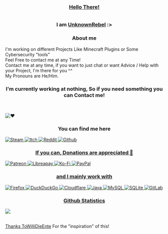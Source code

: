<h3 align="center"><a href="https://youtu.be/dQw4w9WgXcQ">Hello There!</a>
  
<br>I am <a href="https://github.com/UnknownRebell">UnknownRebel</a> :>

<h3 align="center">About me</h3>
<p align=”center”>
I'm working on different Projects Like Minecraft Plugins or Some Cybersecurity "tools"
<br>Feel Free to contact me at any Time!
<br>Contact me at any time, if you want to just chat or want Advice / Help with your Project, I'm there for you ^^
<br>My Pronouns are He/Him.</p>

<h3 align="center">I'm currently working at nothing, So if you need something you can Contact me!</h3>

<br><p align=”center”><img alt="♥" src="https://img.shields.io/badge/Made%20with%20%E2%99%A5%20in-Germany-success?style=for-the-badge"></p>

<h3 align="center">You can find me here</h3>
<p align=”center”>
<a href="https://steamcommunity.com/id/UnknownRebell"><img alt="Steam" src="https://img.shields.io/badge/UnknownRebell-000000?style=for-the-badge&logo=steam&logoColor=white">
<a href="https://unknownrebell.itch.io/"><img alt="Itch" src="https://img.shields.io/badge/UnknownRebell-FA5C5C?style=for-the-badge&logo=itch.io&logoColor=white">
<a href="https://www.reddit.com/user/UnknownRebell/"><img alt="Reddit" src="https://img.shields.io/badge/UnknownRebell-FF4500?style=for-the-badge&logo=reddit&logoColor=white">
<a href="https://github.com/UnknownRebell"><img alt="Github" src="https://img.shields.io/github/followers/UnknownRebell?style=for-the-badge&logo=github"></p>

<h3 align="center">If you can, Donations are appreciated 💖</h3>
<p align=”center”>
<a href="https://www.patreon.com/UnknownRebell/"><img alt="Patreon" src="https://img.shields.io/badge/Patreon-F96854?style=for-the-badge&logo=patreon&logoColor=white">
<a href="https://liberapay.com/UnknownRebell/"><img alt="Libreapay" src="https://img.shields.io/badge/Liberapay-F6C915?style=for-the-badge&logo=liberapay&logoColor=black">
<a href="https://ko-fi.com/UnknownRebell"><img alt="Ko-Fi" src="https://img.shields.io/badge/Ko--fi-F16061?style=for-the-badge&logo=ko-fi&logoColor=white">
<img alt="PayPal" src="https://img.shields.io/badge/PayPal-00457C?style=for-the-badge&logo=paypal&logoColor=white">
<!--<img src="https://img.shields.io/github/sponsors/UnknownRebell">--></p>

<!--<h3 align="center">I personally use</h3>-->
<!--<p align=”center”>-->
<!--<img alt="Microsoft Windows 10" src="https://img.shields.io/badge/Windows_10-0078D6?style=for-the-badge&logo=windows&logoColor=white">-->
<!--<img alt="Linux" src="https://img.shields.io/badge/Linux-Dings">--></p>

<h3 align="center">and I mainly work with</h3>
<p align=”center”>
<img alt="Firefox" src="https://img.shields.io/badge/Firefox-FF7139?style=for-the-badge&logo=Firefox-Browser&logoColor=white">
<img alt="DuckDuckGo" src="https://img.shields.io/badge/DuckDuckGo-DE5833?style=for-the-badge&logo=DuckDuckGo&logoColor=white">
<img alt="Cloudflare" src="https://img.shields.io/badge/Cloudflare-F38020?style=for-the-badge&logo=Cloudflare&logoColor=white">
<img alt="Java" src="https://img.shields.io/badge/Java-ED8B00?style=for-the-badge&logo=java&logoColor=white">
<img alt="MySQL" src="https://img.shields.io/badge/MySQL-00000F?style=for-the-badge&logo=mysql&logoColor=white">
<img alt="SQLite" src="https://img.shields.io/badge/SQLite-07405E?style=for-the-badge&logo=sqlite&logoColor=white">
<img alt="GitLab" src="https://img.shields.io/badge/GitLab-330F63?style=for-the-badge&logo=gitlab&logoColor=white"></p>

<h3 align="center">Github Statistics</h3>
<p align=”center”>
<img src="https://github-readme-stats.vercel.app/api?username=UnknownRebell&count_private=true&theme=dark&show_icons=true"></p>
  
<br>Thanks To<a href="https://github.com/WilliDieEnte">WilliDieEnte</a> For the "inspiration" of this!
